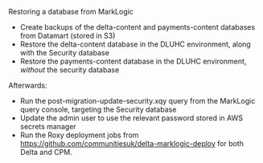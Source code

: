 Restoring a database from MarkLogic
* Create backups of the delta-content and payments-content databases from Datamart (stored in S3)
* Restore the delta-content database in the DLUHC environment, along with the Security database
* Restore the payments-content database in the DLUHC environment, *without* the security database

Afterwards:

* Run the post-migration-update-security.xqy query from the MarkLogic query console, targeting the Security database
* Update the admin user to use the relevant password stored in AWS secrets manager
* Run the Roxy deployment jobs from https://github.com/communitiesuk/delta-marklogic-deploy for both Delta and CPM.
